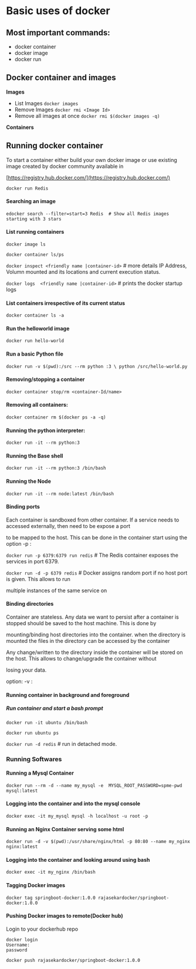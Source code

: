 # Basic uses of docker 

 ##  Most important commands:
 - docker container 
 - docker image 
 - docker run

## Docker container and images
**Images**
- List Images `docker images`
- Remove Images `docker rmi <Image Id>`
- Remove all images at once `docker rmi $(docker images -q)`

**Containers**
## Running docker container

To start a container either build your own docker image or use existing image created by docker community available in

[https://registry.hub.docker.com/](https://registry.hub.docker.com/)

`docker run Redis`

####   Searching an image
`edocker search --filter=start=3 Redis  # Show all Redis images starting with 3 stars`
#### List running containers

`docker image ls`

`docker container ls/ps`

`docker inspect <friendly name |container-id>` # more details IP Address, Volumn mounted and its locations and current execution status.

`docker logs  <friendly name |container-id>` # prints the docker startup logs

#### List containers irrespective of its current status

`docker container ls -a`

#### Run the helloworld image

`docker run hello-world`

#### Run a basic Python file

`docker run -v $(pwd):/src --rm python :3 \
python /src/hello-world.py`

#### Removing/stopping a  container

`docker container stop/rm <container-Id/name>`

#### Removing all containers:

`docker container rm $(docker ps -a -q)`

#### Running the python interpreter:

`docker run -it --rm python:3`

#### Running the Base shell

`docker run -it --rm python:3
/bin/bash`

#### Running the Node

`docker run -it --rm node:latest /bin/bash`

#### Binding ports

Each container is sandboxed from other container. If a service needs to accessed externally, then need to be expose a port

to be mapped to the host. This can be done in the container start using the option -p <host port>:<container port>

`docker run -p 6379:6379 run redis` # The Redis container exposes the services in port 6379.

`docker run -d -p 6379 redis`  # Docker assigns random port if no host port is given. This allows to run

multiple instances of the same service on

#### Binding directories

Container are stateless. Any data we want to persist after a container is stopped should be saved to the host machine. This is done by

mounting/binding host directories into the container. when the directory is mounted the files in the directory can be accessed by the container

Any change/written to the directory inside the container will be stored on the host. This allows to change/upgrade the container without

losing your data.

option: -v <host-dir>:<container-dir>

#### Running container in background and foreground
##### Run container and start a bash prompt
`docker run -it ubuntu /bin/bash` 

`docker run ubuntu ps`

`docker run -d redis` # run in detached mode.

### Running Softwares

#### Running a Mysql Container

`docker run --rm -d --name my_mysql -e 
MYSQL_ROOT_PASSWORD=spme-pwd mysql:latest`

#### Logging into the container and into the mysql console

`docker exec -it my_mysql mysql -h localhost -u root -p`

#### Running an Nginx Container serving some html

`docker run -d -v $(pwd):/usr/share/nginx/html -p 80:80 --name my_nginx nginx:latest`

#### Logging into the container and looking around using bash

`docker exec -it my_nginx /bin/bash`

#### Tagging Docker images 
`docker tag springboot-docker:1.0.0 rajasekardocker/springboot-docker:1.0.0`

#### Pushing Docker images to remote(Docker hub)

Login to your dockerhub repo

```
docker login
Username:
password

docker push rajasekardocker/springboot-docker:1.0.0
```

